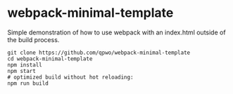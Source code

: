 # webpack-minimal-template

Simple demonstration of how to use webpack with an index.html outside of the build process.

```shell
git clone https://github.com/qpwo/webpack-minimal-template
cd webpack-minimal-template
npm install
npm start
# optimized build without hot reloading:
npm run build
```
